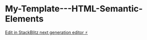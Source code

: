 # My-Template---HTML-Semantic-Elements

[Edit in StackBlitz next generation editor ⚡️](https://stackblitz.com/~/github.com/Tanjakidoy/My-Template---HTML-Semantic-Elements)